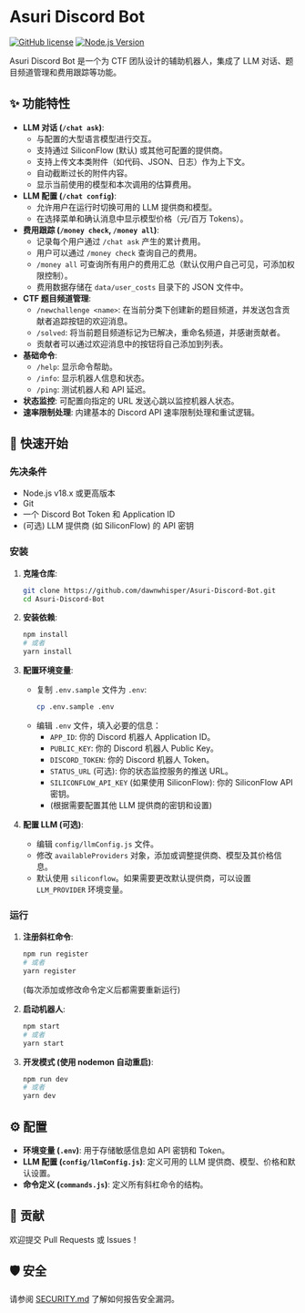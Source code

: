 # Asuri Discord Bot

[![GitHub license](https://img.shields.io/badge/license-MIT-blue.svg)](LICENSE)
[![Node.js Version](https://img.shields.io/badge/node-%3E%3D18.x-brightgreen.svg)](https://nodejs.org/)

Asuri Discord Bot 是一个为 CTF 团队设计的辅助机器人，集成了 LLM 对话、题目频道管理和费用跟踪等功能。

## ✨ 功能特性

*   **LLM 对话 (`/chat ask`)**:
    *   与配置的大型语言模型进行交互。
    *   支持通过 SiliconFlow (默认) 或其他可配置的提供商。
    *   支持上传文本类附件（如代码、JSON、日志）作为上下文。
    *   自动截断过长的附件内容。
    *   显示当前使用的模型和本次调用的估算费用。
*   **LLM 配置 (`/chat config`)**:
    *   允许用户在运行时切换可用的 LLM 提供商和模型。
    *   在选择菜单和确认消息中显示模型价格（元/百万 Tokens）。
*   **费用跟踪 (`/money check`, `/money all`)**:
    *   记录每个用户通过 `/chat ask` 产生的累计费用。
    *   用户可以通过 `/money check` 查询自己的费用。
    *   `/money all` 可查询所有用户的费用汇总（默认仅用户自己可见，可添加权限控制）。
    *   费用数据存储在 `data/user_costs` 目录下的 JSON 文件中。
*   **CTF 题目频道管理**:
    *   `/newchallenge <name>`: 在当前分类下创建新的题目频道，并发送包含贡献者追踪按钮的欢迎消息。
    *   `/solved`: 将当前题目频道标记为已解决，重命名频道，并感谢贡献者。
    *   贡献者可以通过欢迎消息中的按钮将自己添加到列表。
*   **基础命令**:
    *   `/help`: 显示命令帮助。
    *   `/info`: 显示机器人信息和状态。
    *   `/ping`: 测试机器人和 API 延迟。
*   **状态监控**: 可配置向指定的 URL 发送心跳以监控机器人状态。
*   **速率限制处理**: 内建基本的 Discord API 速率限制处理和重试逻辑。

## 🚀 快速开始

### 先决条件

*   Node.js v18.x 或更高版本
*   Git
*   一个 Discord Bot Token 和 Application ID
*   (可选) LLM 提供商 (如 SiliconFlow) 的 API 密钥

### 安装

1.  **克隆仓库**:
    ```bash
    git clone https://github.com/dawnwhisper/Asuri-Discord-Bot.git
    cd Asuri-Discord-Bot
    ```

2.  **安装依赖**:
    ```bash
    npm install
    # 或者
    yarn install
    ```

3.  **配置环境变量**:
    *   复制 `.env.sample` 文件为 `.env`:
        ```bash
        cp .env.sample .env
        ```
    *   编辑 `.env` 文件，填入必要的信息：
        *   `APP_ID`: 你的 Discord 机器人 Application ID。
        *   `PUBLIC_KEY`: 你的 Discord 机器人 Public Key。
        *   `DISCORD_TOKEN`: 你的 Discord 机器人 Token。
        *   `STATUS_URL` (可选): 你的状态监控服务的推送 URL。
        *   `SILICONFLOW_API_KEY` (如果使用 SiliconFlow): 你的 SiliconFlow API 密钥。
        *   (根据需要配置其他 LLM 提供商的密钥和设置)

4.  **配置 LLM (可选)**:
    *   编辑 `config/llmConfig.js` 文件。
    *   修改 `availableProviders` 对象，添加或调整提供商、模型及其价格信息。
    *   默认使用 `siliconflow`。如果需要更改默认提供商，可以设置 `LLM_PROVIDER` 环境变量。

### 运行

1.  **注册斜杠命令**:
    ```bash
    npm run register
    # 或者
    yarn register
    ```
    (每次添加或修改命令定义后都需要重新运行)

2.  **启动机器人**:
    ```bash
    npm start
    # 或者
    yarn start
    ```

3.  **开发模式 (使用 nodemon 自动重启)**:
    ```bash
    npm run dev
    # 或者
    yarn dev
    ```

## ⚙️ 配置

*   **环境变量 (`.env`)**: 用于存储敏感信息如 API 密钥和 Token。
*   **LLM 配置 (`config/llmConfig.js`)**: 定义可用的 LLM 提供商、模型、价格和默认设置。
*   **命令定义 (`commands.js`)**: 定义所有斜杠命令的结构。

## 🤝 贡献

欢迎提交 Pull Requests 或 Issues！

## 🛡️ 安全

请参阅 [SECURITY.md](SECURITY.md) 了解如何报告安全漏洞。
